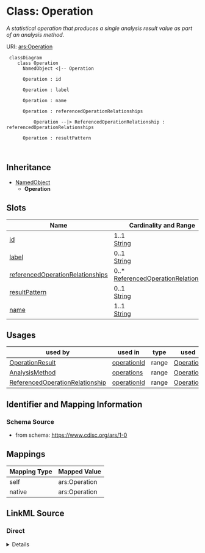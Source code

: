 # Class: Operation


_A statistical operation that produces a single analysis result value as part of an analysis method._





URI: [ars:Operation](https://www.cdisc.org/ars/1-0/Operation)



```mermaid
 classDiagram
    class Operation
      NamedObject <|-- Operation
      
      Operation : id
        
      Operation : label
        
      Operation : name
        
      Operation : referencedOperationRelationships
        
          Operation --|> ReferencedOperationRelationship : referencedOperationRelationships
        
      Operation : resultPattern
        
      
```





## Inheritance
* [NamedObject](NamedObject.md)
    * **Operation**



## Slots

| Name | Cardinality and Range | Description | Inheritance |
| ---  | --- | --- | --- |
| [id](id.md) | 1..1 <br/> [String](String.md) |  | direct |
| [label](label.md) | 0..1 <br/> [String](String.md) |  | direct |
| [referencedOperationRelationships](referencedOperationRelationships.md) | 0..* <br/> [ReferencedOperationRelationship](ReferencedOperationRelationship.md) |  | direct |
| [resultPattern](resultPattern.md) | 0..1 <br/> [String](String.md) |  | direct |
| [name](name.md) | 1..1 <br/> [String](String.md) |  | [NamedObject](NamedObject.md) |





## Usages

| used by | used in | type | used |
| ---  | --- | --- | --- |
| [OperationResult](OperationResult.md) | [operationId](operationId.md) | range | [Operation](Operation.md) |
| [AnalysisMethod](AnalysisMethod.md) | [operations](operations.md) | range | [Operation](Operation.md) |
| [ReferencedOperationRelationship](ReferencedOperationRelationship.md) | [operationId](operationId.md) | range | [Operation](Operation.md) |






## Identifier and Mapping Information







### Schema Source


* from schema: https://www.cdisc.org/ars/1-0





## Mappings

| Mapping Type | Mapped Value |
| ---  | ---  |
| self | ars:Operation |
| native | ars:Operation |





## LinkML Source

<!-- TODO: investigate https://stackoverflow.com/questions/37606292/how-to-create-tabbed-code-blocks-in-mkdocs-or-sphinx -->

### Direct

<details>
```yaml
name: Operation
description: A statistical operation that produces a single analysis result value
  as part of an analysis method.
from_schema: https://www.cdisc.org/ars/1-0
rank: 1000
is_a: NamedObject
slots:
- id
- label
- referencedOperationRelationships
- resultPattern

```
</details>

### Induced

<details>
```yaml
name: Operation
description: A statistical operation that produces a single analysis result value
  as part of an analysis method.
from_schema: https://www.cdisc.org/ars/1-0
rank: 1000
is_a: NamedObject
attributes:
  id:
    name: id
    from_schema: https://www.cdisc.org/ars/1-0
    rank: 1000
    identifier: true
    alias: id
    owner: Operation
    domain_of:
    - AnalysisCategorization
    - AnalysisCategory
    - Analysis
    - AnalysisMethod
    - Operation
    - ReferencedOperationRelationship
    - Output
    - OutputDisplay
    - DisplaySubSection
    - AnalysisSet
    - GroupingFactor
    - Group
    - DataSubset
    - ReferenceDocument
    - SponsorTerm
    range: string
    required: true
  label:
    name: label
    from_schema: https://www.cdisc.org/ars/1-0
    rank: 1000
    alias: label
    owner: Operation
    domain_of:
    - AnalysisCategorization
    - AnalysisCategory
    - AnalysisMethod
    - Operation
    - AnalysisSet
    - GroupingFactor
    - Group
    - DataSubset
    - PageRef
    range: string
  referencedOperationRelationships:
    name: referencedOperationRelationships
    from_schema: https://www.cdisc.org/ars/1-0
    rank: 1000
    multivalued: true
    alias: referencedOperationRelationships
    owner: Operation
    domain_of:
    - Operation
    range: ReferencedOperationRelationship
    inlined: true
    inlined_as_list: true
  resultPattern:
    name: resultPattern
    from_schema: https://www.cdisc.org/ars/1-0
    rank: 1000
    alias: resultPattern
    owner: Operation
    domain_of:
    - Operation
    range: string
  name:
    name: name
    from_schema: https://www.cdisc.org/ars/1-0
    rank: 1000
    alias: name
    owner: Operation
    domain_of:
    - NamedObject
    range: string
    required: true

```
</details>